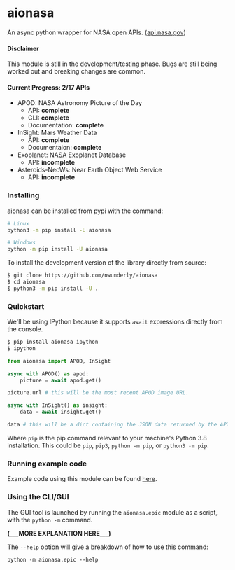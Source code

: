 # aionasa
An async python wrapper for NASA open APIs. ([api.nasa.gov](https://api.nasa.gov/))

#### Disclaimer
This module is still in the development/testing phase.
Bugs are still being worked out and breaking changes are common.

#### Current Progress: 2/17 APIs
- APOD: NASA Astronomy Picture of the Day
    - API: **complete**
    - CLI: **complete**
    - Documentation: **complete**
- InSight: Mars Weather Data
    - API: **complete**
    - Documentaion: **complete**
- Exoplanet: NASA Exoplanet Database
    - API: **incomplete**
- Asteroids-NeoWs: Near Earth Object Web Service
    - API: **incomplete**

### Installing
aionasa can be installed from pypi with the command:
```sh
# Linux
python3 -m pip install -U aionasa

# Windows
python -m pip install -U aionasa
```

To install the development version of the library directly from source:
```sh
$ git clone https://github.com/nwunderly/aionasa
$ cd aionasa
$ python3 -m pip install -U .
```

### Quickstart
We'll be using IPython because it supports `await` expressions directly from the console.
```sh
$ pip install aionasa ipython
$ ipython
```

```python
from aionasa import APOD, InSight

async with APOD() as apod:
    picture = await apod.get()

picture.url # this will be the most recent APOD image URL.

async with InSight() as insight:
    data = await insight.get()

data # this will be a dict containing the JSON data returned by the API.
```
Where `pip` is the pip command relevant to your machine's Python 3.8 installation.
This could be `pip`, `pip3`, `python -m pip`, or `python3 -m pip`.


### Running example code

Example code using this module can be found [here](https://github.com/nwunderly/aionasa/tree/enae380/examples).


### Using the CLI/GUI

The GUI tool is launched by running the `aionasa.epic` module as a script, with the `python -m` command.

**(\_\_\_MORE EXPLANATION HERE\_\_\_)**

The `--help` option will give a breakdown of how to use this command:

```shell
python -m aionasa.epic --help
```

